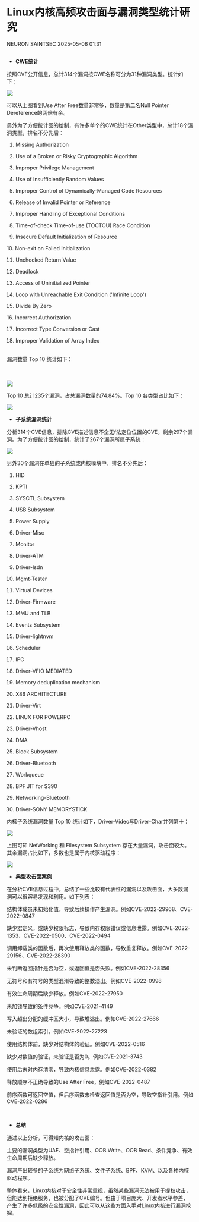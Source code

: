 #  Linux内核高频攻击面与漏洞类型统计研究   
NEURON  SAINTSEC   2025-05-06 01:31  
  
```
```  
  
- **CWE统计**  
  
  
按照CVE公开信息，总计314个漏洞按CWE名称可分为31种漏洞类型。统计如下：  
  
![](https://mmbiz.qpic.cn/mmbiz_png/Gw8FuwXLJnSB3YbiaYeGicyoD1YCLc7gJW4pIIMesZHW50pMoW4gkL3uySQ4EcOJldzQpbvbSXLIiaibqF5fT9tSibg/640?wx_fmt=png "")  
  
可以从上图看到Use After Free数量非常多，数量是第二名Null Pointer Dereference的两倍有余。  
  
另外为了方便统计图的绘制，有许多单个的CWE统计在Other类型中，总计18个漏洞类型，排名不分先后：  
  
1. Missing Authorization  
  
2. Use of a Broken or Risky Cryptographic Algorithm  
  
3. Improper Privilege Management  
  
4. Use of Insufficiently Random Values  
  
5. Improper Control of Dynamically-Managed Code Resources  
  
6. Release of Invalid Pointer or Reference  
  
7. Improper Handling of Exceptional Conditions  
  
8. Time-of-check Time-of-use (TOCTOU) Race Condition  
  
9. Insecure Default Initialization of Resource  
  
10. Non-exit on Failed Initialization  
  
11. Unchecked Return Value  
  
12. Deadlock  
  
13. Access of Uninitialized Pointer  
  
14. Loop with Unreachable Exit Condition ('Infinite Loop')  
  
15. Divide By Zero  
  
16. Incorrect Authorization  
  
17. Incorrect Type Conversion or Cast  
  
18. Improper Validation of Array Index  
‍  
  
  
漏洞数量 Top 10 统计如下：  
‍  
‍  
  
![](https://mmbiz.qpic.cn/mmbiz_png/Gw8FuwXLJnSB3YbiaYeGicyoD1YCLc7gJWd7TvyFhe5Po4cCXXYU0WKhUtFCWOC4WHx5F1r1vSjNJKNhbibQXmAhQ/640?wx_fmt=png "")  
  
Top 10 总计235个漏洞，占总漏洞数量的74.84%。Top 10 各类型占比如下：  
  
![](https://mmbiz.qpic.cn/mmbiz_png/Gw8FuwXLJnSB3YbiaYeGicyoD1YCLc7gJWPXx9qyRRpj1HCj7fDXmj0vxLVktAESEFBy7H6NzqkQaNhbVVZzibIkQ/640?wx_fmt=png "")  
  
- **子系统漏洞统计**  
  
分析314个CVE信息，排除CVE描述信息不全无f法定位位置的CVE，剩余297个漏洞。为了方便统计图的绘制，统计了267个漏洞所属子系统：  
  
![](https://mmbiz.qpic.cn/mmbiz_png/Gw8FuwXLJnSB3YbiaYeGicyoD1YCLc7gJWE6BB7CqcicGO2AiaD4Uy7tE8hZZIQX6E2HwuJF4ia1Jacl11Ap7Q8MiceA/640?wx_fmt=png "")  
  
  
另外30个漏洞在单独的子系统或内核模块中，排名不分先后：  
  
1. HID  
  
2. KPTI  
  
3. SYSCTL Subsystem  
  
4. USB Subsystem  
  
5. Power Supply  
  
6. Driver-Misc  
  
7. Monitor  
  
8. Driver-ATM  
  
9. Driver-Isdn  
  
10. Mgmt-Tester  
  
11. Virtual Devices  
  
12. Driver-Firmware  
  
13. MMU and TLB  
  
14. Events Subsystem  
  
15. Driver-lightnvm  
  
16. Scheduler  
  
17. IPC  
  
18. Driver-VFIO MEDIATED  
  
19. Memory deduplication mechanism  
  
20. X86 ARCHITECTURE  
  
21. Driver-Virt  
  
22. LINUX FOR POWERPC  
  
23. Driver-Vhost  
  
24. DMA  
  
25. Block Subsystem  
  
26. Driver-Bluetooth  
  
27. Workqueue  
  
28. BPF JIT for S390  
  
29. Networking-Bluetooth  
  
30. Driver-SONY MEMORYSTICK  
  
  
内核子系统漏洞数量 Top 10 统计如下，Driver-Video与Driver-Char并列第十：  
  
![](https://mmbiz.qpic.cn/mmbiz_png/Gw8FuwXLJnSB3YbiaYeGicyoD1YCLc7gJW2B5yiaD943yLgzJLVWvKdSOG7W7bQ2DuTJ9dXFr0bmy7NcWRauszVjg/640?wx_fmt=png "")  
  
上图可知 NetWorking 和 Filesystem Subsystem 存在大量漏洞，攻击面较大。其余漏洞占比如下，多数也是属于内核驱动程序：  
  
![](https://mmbiz.qpic.cn/mmbiz_png/Gw8FuwXLJnSB3YbiaYeGicyoD1YCLc7gJWfsXz4wJGWTUrnLtylxA8shnInicAIjHckM0WHGLqicfj14ot7gV37pUg/640?wx_fmt=png "")  
  
- **典型攻击面案例**  
  
在分析CVE信息过程中，总结了一些比较有代表性的漏洞以及攻击面，大多数漏洞可以很容易发现和利用。如下列表：  
  
结构体成员未初始化值，导致后续操作产生漏洞。例如CVE-2022-29968、CVE-2022-0847  
  
缺少宏定义，或缺少权限标志，导致内存权限错误或信息泄露。例如CVE-2022-1353、CVE-2022-0500、CVE-2022-0494  
  
调用卸载类的函数后，再次使用释放类的函数，导致重复释放。例如CVE-2022-29156、CVE-2022-28390  
  
未判断返回指针是否为空，或返回值是否失败。例如CVE-2022-28356  
  
无符号和有符号的类型混淆导致的整数溢出。例如CVE-2022-0998  
  
有效生命周期后缺少释放。例如CVE-2022-27950  
  
未加锁导致的条件竞争。例如CVE-2021-4149  
  
写入超出分配的缓冲区大小，导致堆溢出。例如CVE-2022-27666  
  
未验证的数组索引。例如CVE-2022-27223  
  
使用结构体前，缺少对结构体的验证。例如CVE-2022-0516  
  
缺少对数值的验证，未验证是否为0。例如CVE-2021-3743  
  
使用后未对内存清零，导致内核信息泄露。例如CVE-2022-0382  
  
释放顺序不正确导致的Use After Free，例如CVE-2022-0487  
  
前序函数可返回空值，但后序函数未检查返回值是否为空，导致空指针引用。例如CVE-2022-0286  
  
‍  
- **总结**  
  
通过以上分析，可得知内核的攻击面：  
  
主要的漏洞类型为UAF、空指针引用、OOB Write、OOB Read、条件竞争、有效生命周期后缺少释放。  
  
漏洞产出较多的子系统为网络子系统、文件子系统、BPF、KVM、以及各种内核驱动程序。  
  
整体看来，Linux内核对于安全性非常重视，虽然某些漏洞无法被用于提权攻击，但能达到拒绝服务，也被分配了CVE编号。但由于项目庞大、开发者水平参差，产生了许多低级的安全性漏洞，因此可以从这些方面入手对Linux内核进行漏洞挖掘。  
‍  
         
  
